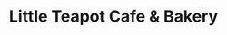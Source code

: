 ---
title: "Little Teapot Cafe & Bakery"
url: /rosemary/little-teapot-cafe-and-bakery/
shop: bakery
---